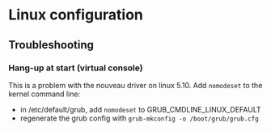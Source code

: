 # Linux configuration

## Troubleshooting

### Hang-up at start (virtual console)

This is a problem with the nouveau driver on linux 5.10. Add `nomodeset` to the
kernel command line:
* in /etc/default/grub, add `nomodeset` to GRUB_CMDLINE_LINUX_DEFAULT
* regenerate the grub config with `grub-mkconfig -o /boot/grub/grub.cfg`
